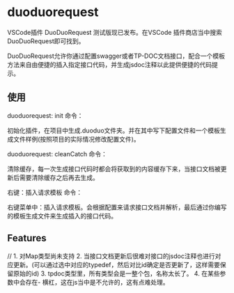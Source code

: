 # duoduorequest

VSCode插件 DuoDuoRequest 测试版现已发布。在VSCode 插件商店当中搜索DuoDuoRequest即可找到。

DuoDuoRequest允许你通过配置swagger或者TP-DOC文档接口，配合一个模板方法来自由便捷的插入指定接口代码，并生成jsdoc注释以此提供便捷的代码提示。

## 使用

duoduorequest: init 命令：

初始化插件，在项目中生成.duoduo文件夹。并在其中写下配置文件和一个模板生成文件样例(按照项目的实际情况修改配置文件)。

duoduorequest: cleanCatch 命令：

清除缓存，每一次生成接口代码时都会将获取到的内容缓存下来，当接口文档被更新后需要清除缓存之后再去生成。

右键：插入请求模板 命令：

右键菜单中：插入请求模板。会根据配置来请求接口文档并解析，最后通过你编写的模板生成文件来生成插入的接口代码。

## Features

// 1. 对Map类型尚未支持
2. 当接口文档更新后很难对接口的jsdoc注释也进行对应更新。(可以通过选中对应的typedef，然后对比id确定是否更新了，这样需要保留原始的id)
3. tpdoc类型里，所有类型会是一整个包，名称太长了。
4. 在某些参数中会存在- 横杠，这在js当中是不允许的，这有点难处理。

